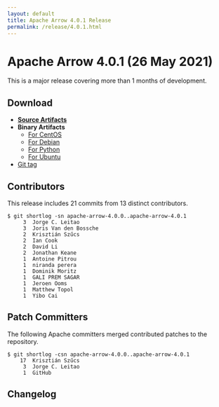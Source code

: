 ```yaml
---
layout: default
title: Apache Arrow 4.0.1 Release
permalink: /release/4.0.1.html
---
```

<!--
{% comment %}
Licensed to the Apache Software Foundation (ASF) under one or more
contributor license agreements.  See the NOTICE file distributed with
this work for additional information regarding copyright ownership.
The ASF licenses this file to you under the Apache License, Version 2.0
(the "License"); you may not use this file except in compliance with
the License.  You may obtain a copy of the License at

http://www.apache.org/licenses/LICENSE-2.0

Unless required by applicable law or agreed to in writing, software
distributed under the License is distributed on an "AS IS" BASIS,
WITHOUT WARRANTIES OR CONDITIONS OF ANY KIND, either express or implied.
See the License for the specific language governing permissions and
limitations under the License.
{% endcomment %}
-->

# Apache Arrow 4.0.1 (26 May 2021)

This is a major release covering more than 1 months of development.

## Download

* [**Source Artifacts**][1]
* **Binary Artifacts**
  * [For CentOS][2]
  * [For Debian][3]
  * [For Python][4]
  * [For Ubuntu][5]
* [Git tag][6]

## Contributors

This release includes       21 commits from       13 distinct contributors.

```console
$ git shortlog -sn apache-arrow-4.0.0..apache-arrow-4.0.1
     3	Jorge C. Leitao
     3	Joris Van den Bossche
     2	Krisztián Szűcs
     2	Ian Cook
     2	David Li
     2	Jonathan Keane
     1	Antoine Pitrou
     1	niranda perera
     1	Dominik Moritz
     1	GALI PREM SAGAR
     1	Jeroen Ooms
     1	Matthew Topol
     1	Yibo Cai
```

## Patch Committers

The following Apache committers merged contributed patches to the repository.

```console
$ git shortlog -csn apache-arrow-4.0.0..apache-arrow-4.0.1
    17	Krisztián Szűcs
     3	Jorge C. Leitao
     1	GitHub
```

## Changelog

[1]: https://www.apache.org/dyn/closer.lua/arrow/arrow-4.0.1/
[2]: https://bintray.com/apache/arrow/centos/4.0.1/
[3]: https://bintray.com/apache/arrow/debian/4.0.1/
[4]: https://bintray.com/apache/arrow/python/4.0.1/
[5]: https://bintray.com/apache/arrow/ubuntu/4.0.1/
[6]: https://github.com/apache/arrow/releases/tag/apache-arrow-4.0.1
